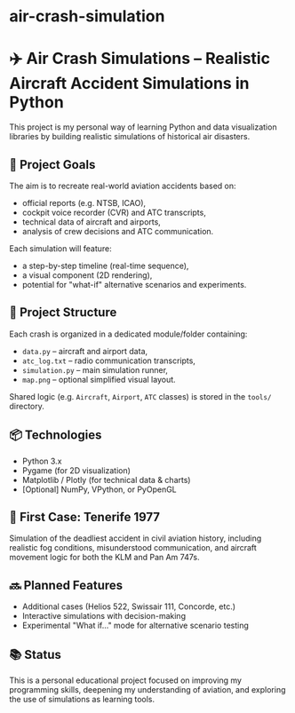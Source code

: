 # air-crash-simulation

# ✈️ Air Crash Simulations – Realistic Aircraft Accident Simulations in Python

This project is my personal way of learning Python and data visualization libraries by building realistic simulations of historical air disasters.

## 🎯 Project Goals

The aim is to recreate real-world aviation accidents based on:
- official reports (e.g. NTSB, ICAO),
- cockpit voice recorder (CVR) and ATC transcripts,
- technical data of aircraft and airports,
- analysis of crew decisions and ATC communication.

Each simulation will feature:
- a step-by-step timeline (real-time sequence),
- a visual component (2D rendering),
- potential for "what-if" alternative scenarios and experiments.

## 🧱 Project Structure

Each crash is organized in a dedicated module/folder containing:
- `data.py` – aircraft and airport data,
- `atc_log.txt` – radio communication transcripts,
- `simulation.py` – main simulation runner,
- `map.png` – optional simplified visual layout.

Shared logic (e.g. `Aircraft`, `Airport`, `ATC` classes) is stored in the `tools/` directory.

## 📦 Technologies

- Python 3.x
- Pygame (for 2D visualization)
- Matplotlib / Plotly (for technical data & charts)
- [Optional] NumPy, VPython, or PyOpenGL

## 🛫 First Case: Tenerife 1977

Simulation of the deadliest accident in civil aviation history, including realistic fog conditions, misunderstood communication, and aircraft movement logic for both the KLM and Pan Am 747s.

## 🔜 Planned Features

- Additional cases (Helios 522, Swissair 111, Concorde, etc.)
- Interactive simulations with decision-making
- Experimental "What if..." mode for alternative scenario testing

## 📚 Status

This is a personal educational project focused on improving my programming skills, deepening my understanding of aviation, and exploring the use of simulations as learning tools.
